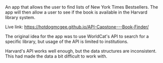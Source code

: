 An app that allows the user to find lists of New York Times Bestsellers.  The app will then allow a user to see if the book is available in the Harvard library system.

Live link:
https://hotdogmcgee.github.io/API-Capstone---Book-Finder/

The original idea for the app was to use WorldCat's API to search for a specific library, but usage of the API is limited to institutions.  

Harvard's API works well enough, but the data structures are inconsistent. This had made the data a bit difficult to work with.